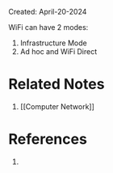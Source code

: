 Created: April-20-2024

WiFi can have 2 modes:

1. Infrastructure Mode
2. Ad hoc and WiFi Direct


# Related Notes

1. [[Computer Network]]
# References

1. 